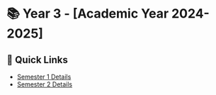 # 📚 Year 3 - [Academic Year 2024-2025]

## 🔗 Quick Links
- [Semester 1 Details](./Sem1)
- [Semester 2 Details](./Sem2)
